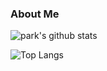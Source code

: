 ### About Me




![park's github stats](https://github-readme-stats.vercel.app/api?username=park4209&hide=contribs,prs&count_private=true&show_icons=true&theme=onedark)



![Top Langs](https://github-readme-stats.vercel.app/api/top-langs/?username=park4209&theme=onedark)


<!--
**park4209/park4209** is a ✨ _special_ ✨ repository because its `README.md` (this file) appears on your GitHub profile.

Here are some ideas to get you started:

- 🔭 I’m currently working on ...
- 🌱 I’m currently learning ...
- 👯 I’m looking to collaborate on ...
- 🤔 I’m looking for help with ...
- 💬 Ask me about ...
- 📫 How to reach me: ...
- 😄 Pronouns: ...
- ⚡ Fun fact: ...
-->
